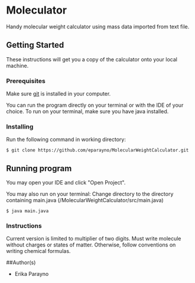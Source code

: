 # Moleculator
Handy molecular weight calculator using mass data imported from text file. 

## Getting Started
These instructions will get you a copy of the calculator onto your local machine. 

### Prerequisites
Make sure [git](https://git-scm.com/book/en/v2/Getting-Started-Installing-Git) is installed in your computer. 

You can run the program directly on your terminal or with the IDE of your choice. To run on your terminal, make sure you have java installed. 

### Installing 
Run the following command in working directory: 
```
$ git clone https://github.com/eparayno/MolecularWeightCalculator.git
```

## Running program
You may open your IDE and click "Open Project".

You may also run on your terminal: 
Change directory to the directory containing main.java (/MolecularWeightCalculator/src/main.java)
```
$ java main.java
```

### Instructions
Current version is limited to multiplier of two digits. Must write molecule without charges or states of matter. Otherwise, follow conventions on writing chemical formulas. 

##Author(s)
- Erika Parayno
